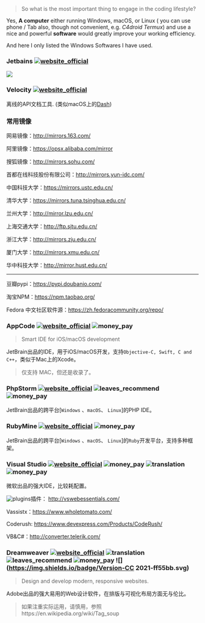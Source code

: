 > So what is the most important thing to engage in the coding lifestyle?

Yes, **A computer** either running Windows, macOS, or Linux ( you can use phone / Tab also, though not convenient, e.g. *C4droid* *Termux*) and use a nice and powerful **software** would greatly improve your working efficiency.

And here I only listed the Windows Softwares I have used.

### Jetbains [![website_official](https://gitbook07.oss-cn-hangzhou.aliyuncs.com/website_official.svg)](https://www.jetbrains.com/)

![](../../assets/.gitbook/assets/z-dev-ide-jetbains.png)

### Velocity [![website_official](https://gitbook07.oss-cn-hangzhou.aliyuncs.com/website_official.svg)](http://velocity.silverlakesoftware.com/)

  离线的API文档工具. \(类似macOS上的[Dash](https://kapeli.com/dash)\)


### 常用镜像

网易镜像：http://mirrors.163.com/

阿里镜像：https://opsx.alibaba.com/mirror

搜狐镜像：http://mirrors.sohu.com/

首都在线科技股份有限公司：http://mirrors.yun-idc.com/

中国科技大学：https://mirrors.ustc.edu.cn/

清华大学：https://mirrors.tuna.tsinghua.edu.cn/

兰州大学：http://mirror.lzu.edu.cn/

上海交通大学：http://ftp.sjtu.edu.cn/

浙江大学：http://mirrors.zju.edu.cn/

厦门大学：http://mirrors.xmu.edu.cn/

华中科技大学：http://mirror.hust.edu.cn/

---

豆瓣pypi：https://pypi.doubanio.com/

淘宝NPM：https://npm.taobao.org/

Fedora 中文社区软件源：https://zh.fedoracommunity.org/repo/

### AppCode [![website_official](https://gitbook07.oss-cn-hangzhou.aliyuncs.com/website_official.svg)](https://www.jetbrains.com/objc/) ![money_pay](https://gitbook07.oss-cn-hangzhou.aliyuncs.com/money_pay.svg)

> Smart IDE for iOS/macOS development

JetBrain出品的IDE，用于iOS/macOS开发，支持`Objective-C, Swift, C and C++`，类似于Mac上的Xcode。

> 仅支持 MAC，但还是收录了。



### PhpStorm [![website_official](https://gitbook07.oss-cn-hangzhou.aliyuncs.com/website_official.svg)](https://www.jetbrains.com/phpstorm/) ![leaves_recommend](https://gitbook07.oss-cn-hangzhou.aliyuncs.com/leaves_rec.svg) ![money_pay](https://gitbook07.oss-cn-hangzhou.aliyuncs.com/money_pay.svg)


JetBrain出品的跨平台[`Windows` 、`macOS`、 `Linux`]的PHP IDE。


### RubyMine [![website_official](https://gitbook07.oss-cn-hangzhou.aliyuncs.com/website_official.svg)](https://www.jetbrains.com/ruby/) ![money_pay](https://gitbook07.oss-cn-hangzhou.aliyuncs.com/money_pay.svg) 

JetBrain出品的跨平台[`Windows` 、`macOS`、 `Linux`]的`Ruby`开发平台，支持多种框架。

### Visual Studio [![website_official](https://gitbook07.oss-cn-hangzhou.aliyuncs.com/website_official.svg)](https://www.visualstudio.com/vs/) ![money_pay](https://gitbook07.oss-cn-hangzhou.aliyuncs.com/windows.svg)  ![translation](https://gitbook07.oss-cn-hangzhou.aliyuncs.com/translation.svg) ![money_pay](https://gitbook07.oss-cn-hangzhou.aliyuncs.com/money_pay.svg)

微软出品的强大IDE，比较耗配置。

![plugins](https://gitbook07.oss-cn-hangzhou.aliyuncs.com/plugins.svg)插件： http://vswebessentials.com/

Vassistx：https://www.wholetomato.com/

Coderush: https://www.devexpress.com/Products/CodeRush/

VB&C#：http://converter.telerik.com/

### Dreamweaver [![website_official](https://gitbook07.oss-cn-hangzhou.aliyuncs.com/website_official.svg)](https://www.adobe.com/products/premiere.html) ![translation](https://gitbook07.oss-cn-hangzhou.aliyuncs.com/translation.svg) ![leaves_recommend](https://gitbook07.oss-cn-hangzhou.aliyuncs.com/leaves_rec.svg) ![money_pay](https://gitbook07.oss-cn-hangzhou.aliyuncs.com/money_pay.svg) ![](https://img.shields.io/badge/Version-CC 2021-ff55bb.svg)

> Design and develop modern, responsive websites.

Adobe出品的强大易用的Web设计软件，在排版与可视化布局方面无与伦比。

> 如果注重实际运用，请慎用，参照https://en.wikipedia.org/wiki/Tag_soup

